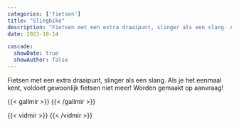 ```yaml
---
categories: ['fietsen']
title: "Slingbike"
description: "Fietsen met een extra draaipunt, slinger als een slang. Als je het eenmaal kent, voldoet gewoonlijk fietsen niet meer! Worden gemaakt op aanvraag!"
date: 2023-10-14

cascade:
  showDate: true
  showAuthor: false
---
```


Fietsen met een extra draaipunt, slinger als een slang. Als je het eenmaal kent, voldoet gewoonlijk fietsen niet meer! Worden gemaakt op aanvraag! 

{{< gallmir >}}
{{< /gallmir >}}

{{< vidmir >}}
{{< /vidmir >}}
